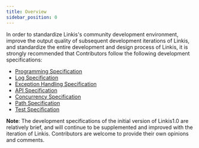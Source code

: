 ```yaml
---
title: Overview
sidebar_position: 0
---
```


In order to standardize Linkis's community development environment, improve the output quality of subsequent development iterations of Linkis, and standardize the entire development and design process of Linkis, it is strongly recommended that Contributors follow the following development specifications:
- [Programming Specification](programming_specification.md)
- [Log Specification](log.md)
- [Exception Handling Specification](exception_catch.md)
- [API Specification](api.md)
- [Concurrency Specification](concurrent.md)
- [Path Specification](path_usage.md)
- [Test Specification](unit_test.md)

**Note**: The development specifications of the initial version of Linkis1.0 are relatively brief, and will continue to be supplemented and improved with the iteration of Linkis. Contributors are welcome to provide their own opinions and comments.
